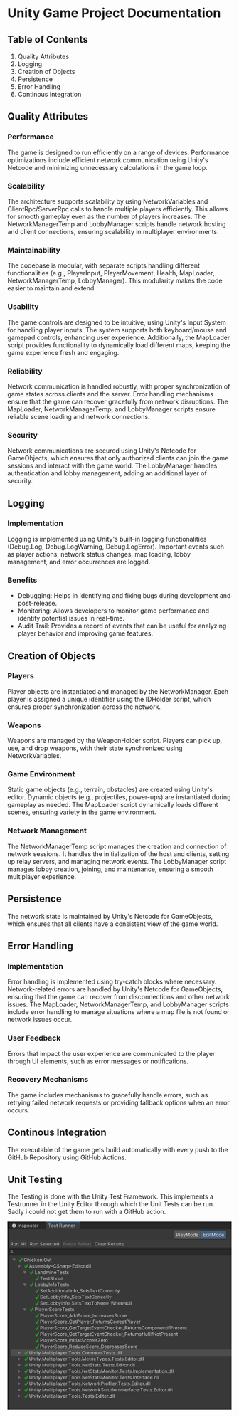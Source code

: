 # Unity Game Project Documentation
## Table of Contents
1. Quality Attributes
2. Logging
3. Creation of Objects
4. Persistence
5. Error Handling
6. Continous Integration


## Quality Attributes
### Performance
The game is designed to run efficiently on a range of devices. Performance optimizations include efficient network communication using Unity's Netcode and minimizing unnecessary calculations in the game loop.

### Scalability
The architecture supports scalability by using NetworkVariables and ClientRpc/ServerRpc calls to handle multiple players efficiently. This allows for smooth gameplay even as the number of players increases. The NetworkManagerTemp and LobbyManager scripts handle network hosting and client connections, ensuring scalability in multiplayer environments.

### Maintainability
The codebase is modular, with separate scripts handling different functionalities (e.g., PlayerInput, PlayerMovement, Health, MapLoader, NetworkManagerTemp, LobbyManager). This modularity makes the code easier to maintain and extend.

### Usability
The game controls are designed to be intuitive, using Unity's Input System for handling player inputs. The system supports both keyboard/mouse and gamepad controls, enhancing user experience. Additionally, the MapLoader script provides functionality to dynamically load different maps, keeping the game experience fresh and engaging.

### Reliability
Network communication is handled robustly, with proper synchronization of game states across clients and the server. Error handling mechanisms ensure that the game can recover gracefully from network disruptions. The MapLoader, NetworkManagerTemp, and LobbyManager scripts ensure reliable scene loading and network connections.

### Security
Network communications are secured using Unity's Netcode for GameObjects, which ensures that only authorized clients can join the game sessions and interact with the game world. The LobbyManager handles authentication and lobby management, adding an additional layer of security.

## Logging
### Implementation
Logging is implemented using Unity's built-in logging functionalities (Debug.Log, Debug.LogWarning, Debug.LogError). Important events such as player actions, network status changes, map loading, lobby management, and error occurrences are logged.

### Benefits
- Debugging: Helps in identifying and fixing bugs during development and post-release.
- Monitoring: Allows developers to monitor game performance and identify potential issues in real-time.
- Audit Trail: Provides a record of events that can be useful for analyzing player behavior and improving game features.


## Creation of Objects
### Players
Player objects are instantiated and managed by the NetworkManager. Each player is assigned a unique identifier using the IDHolder script, which ensures proper synchronization across the network.

### Weapons
Weapons are managed by the WeaponHolder script. Players can pick up, use, and drop weapons, with their state synchronized using NetworkVariables.

### Game Environment
Static game objects (e.g., terrain, obstacles) are created using Unity's editor. Dynamic objects (e.g., projectiles, power-ups) are instantiated during gameplay as needed. The MapLoader script dynamically loads different scenes, ensuring variety in the game environment.

### Network Management
The NetworkManagerTemp script manages the creation and connection of network sessions. It handles the initialization of the host and clients, setting up relay servers, and managing network events. The LobbyManager script manages lobby creation, joining, and maintenance, ensuring a smooth multiplayer experience.

## Persistence

The network state is maintained by Unity's Netcode for GameObjects, which ensures that all clients have a consistent view of the game world.


## Error Handling
### Implementation
Error handling is implemented using try-catch blocks where necessary. Network-related errors are handled by Unity's Netcode for GameObjects, ensuring that the game can recover from disconnections and other network issues. The MapLoader, NetworkManagerTemp, and LobbyManager scripts include error handling to manage situations where a map file is not found or network issues occur.

### User Feedback
Errors that impact the user experience are communicated to the player through UI elements, such as error messages or notifications.

### Recovery Mechanisms
The game includes mechanisms to gracefully handle errors, such as retrying failed network requests or providing fallback options when an error occurs.

## Continous Integration

The executable of the game gets build automatically with every push to the GitHub Repository using GitHub Actions.

## Unit Testing

The Testing is done with the Unity Test Framework. This implements a Testrunner in the Unity Editor through which the Unit Tests can be run. Sadly i could not get them to run with a GitHub action.

![Test Runner Screenshot](Testrunner.png)

